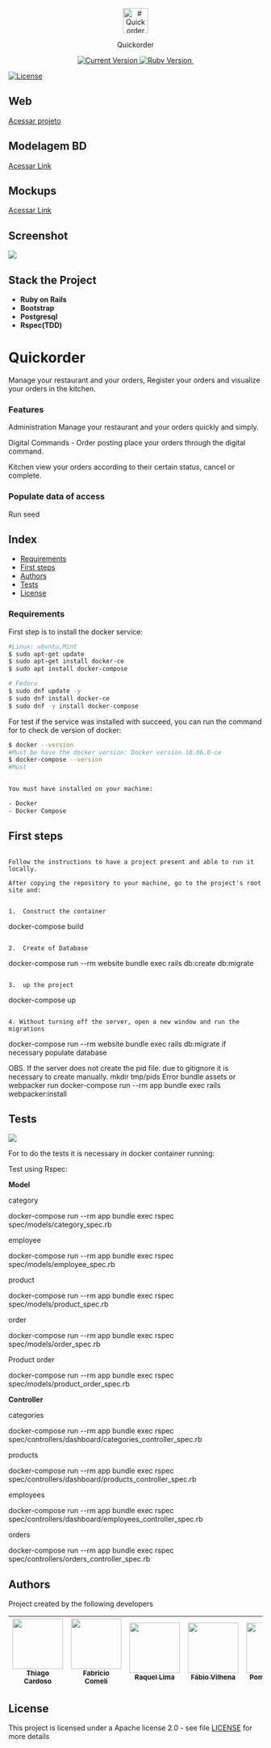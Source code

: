 <p align="center">
  <a href="#">
   <img alt="# Quickorder" src="https://github.com/Thiago-Cardoso/quickorder/blob/master/app/assets/images/quickorder.jpeg" width="50">
  </a>
</p>
<p align="center">Quickorder</p>

<p align="center">
  <a href="#">
    <img alt="Current Version" src="https://img.shields.io/badge/version-1.0.0 -blue.svg">
  </a>
  <a href="https://ruby-doc.org/core-3.0.1/">
    <img alt="Ruby Version" src="https://img.shields.io/badge/Ruby-3.0.1 -green.svg" target="_blank">
  </a>
  <a href="https://guides.rubyonrails.org/6_1_release_notes.html">
    <img alt="" src="https://img.shields.io/badge/Rails-~> 6.1.4-blue.svg" target="_blank">
  </a>
</p>

[![License](https://img.shields.io/badge/License-Apache%202.0-blue.svg)](https://opensource.org/licenses/Apache-2.0)

## Web

<a href="https://quickorder.pompis.com.br" target="_blank">Acessar projeto</a>

## Modelagem BD

<a href="https://github.com/Thiago-Cardoso/quickorder/blob/master/app/assets/images/modelagem.jpeg" target="_blank">Acessar Link</a>

## Mockups

<a href="https://github.com/Thiago-Cardoso/quickorder/blob/master/app/assets/images/mockup.png" target="_blank">Acessar Link</a>


## Screenshot
![](https://github.com/Thiago-Cardoso/quickorder/blob/master/app/assets/images/projeto.gif)

## Stack the Project

- **Ruby on Rails**
- **Bootstrap**
- **Postgresql**
- **Rspec(TDD)**


# Quickorder
Manage your restaurant and your orders,
Register your orders and visualize your orders in the kitchen.

### Features

Administration
Manage your restaurant and your orders quickly and simply.

Digital Commands - Order posting
place your orders through the digital command.

Kitchen
view your orders according to their certain status,
cancel or complete.

### Populate data of access
Run seed

## Index

- [Requirements](#requirements)
- [First steps](#first-steps)
- [Authors](#authors)
- [Tests](#tests)
- [License](#license)

### Requirements

First step is to install the docker service:

```bash
#Linux: ubuntu,Mint
$ sudo apt-get update
$ sudo apt-get install docker-ce
$ sudo apt install docker-compose

# Fedora
$ sudo dnf update -y
$ sudo dnf install docker-ce
$ sudo dnf -y install docker-compose
```

For test if the service was installed with succeed, you can run the command for to check de version of docker:

```bash
$ docker --version
#Must be have the docker version: Docker version 18.06.0-ce
$ docker-compose --version
#Must


You must have installed on your machine:

- Docker
- Docker Compose
```

## First steps
```

Follow the instructions to have a project present and able to run it locally.

After copying the repository to your machine, go to the project's root site and:


1.  Construct the container

```
docker-compose build
```

2.  Create of Database

```
docker-compose run --rm website bundle exec rails db:create db:migrate

```

3.  up the project

```
docker-compose up
```

4. Without turning off the server, open a new window and run the migrations

```
docker-compose run --rm website bundle exec rails db:migrate if necessary populate database

OBS. If the server does not create the pid file. due to gitignore
it is necessary to create manually.
mkdir tmp/pids
Error bundle assets or webpacker run
docker-compose run --rm app bundle exec rails webpacker:install

## Tests

![](https://github.com/Thiago-Cardoso/quickorder/blob/master/app/assets/images/testn.png)

For to do the tests it is necessary in docker container running:

Test using Rspec:

**Model**

category

docker-compose run --rm app bundle exec rspec spec/models/category_spec.rb

employee

docker-compose run --rm app bundle exec rspec spec/models/employee_spec.rb

product

docker-compose run --rm app bundle exec rspec spec/models/product_spec.rb

order

docker-compose run --rm app bundle exec rspec spec/models/order_spec.rb

Product order

docker-compose run --rm app bundle exec rspec spec/models/product_order_spec.rb

**Controller**

categories

docker-compose run --rm app bundle exec rspec spec/controllers/dashboard/categories_controller_spec.rb

products

docker-compose run --rm app bundle exec rspec spec/controllers/dashboard/products_controller_spec.rb

employees

docker-compose run --rm app bundle exec rspec spec/controllers/dashboard/employees_controller_spec.rb

orders

docker-compose run --rm app bundle exec rspec spec/controllers/orders_controller_spec.rb


## Authors

Project created by the following developers

<!-- ALL-CONTRIBUTORS-LIST:START - Do not remove or modify this section -->
<!-- prettier-ignore -->
| [<img src="https://avatars1.githubusercontent.com/u/1753070?s=460&v=4" width="100px;"/><br /><sub><b>Thiago Cardoso</b></sub>](https://github.com/Thiago-Cardoso)<br /> | [<img src="https://avatars.githubusercontent.com/u/28460996?v=4" width="100px;"/><br /><sub><b>Fabricio Comeli</b></sub>](https://github.com/fabriciobonjorno)<br /> | [<img src="https://avatars.githubusercontent.com/u/69864017?v=4" width="100px;"/><br /><sub><b>Raquel Lima</b></sub>](https://github.com/RaquelLima7)<br /> | [<img src="https://avatars.githubusercontent.com/u/8259466?v=4" width="100px;"/><br /><sub><b>Fábio Vilhena</b></sub>](https://github.com/fvilhena)<br /> | [<img src="https://avatars.githubusercontent.com/u/8593387?v=4" width="100px;"/><br /><sub><b>Pompermaier</b></sub>](https://github.com/Pompermaier)<br /> |
| :---: | :---: | :---: | :---: | :---: |

## License

This project is licensed under a Apache license 2.0 - see file [LICENSE](LICENSE) for more details
